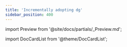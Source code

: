 ```yaml
---
title: 'Incrementally adopting dg'
sidebar_position: 400
---
```


import Preview from '@site/docs/partials/\_Preview.md';

<Preview />


import DocCardList from '@theme/DocCardList';

<DocCardList />
